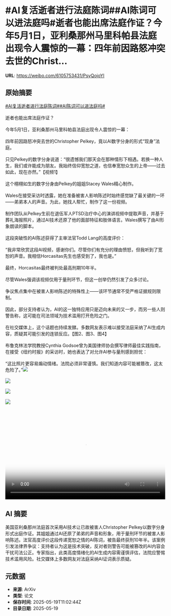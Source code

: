 # #AI复活逝者进行法庭陈词##AI陈词可以进法庭吗#逝者也能出席法庭作证？今年5月1日，亚利桑那州马里科帕县法庭出现令人震惊的一幕：四年前因路怒冲突去世的Christ...

**URL**: https://weibo.com/6105753431/PsyQojoYI

## 原始摘要

<a href="https://m.weibo.cn/search?containerid=231522type%3D1%26t%3D10%26q%3D%23AI%E5%A4%8D%E6%B4%BB%E9%80%9D%E8%80%85%E8%BF%9B%E8%A1%8C%E6%B3%95%E5%BA%AD%E9%99%88%E8%AF%8D%23&amp;extparam=%23AI%E5%A4%8D%E6%B4%BB%E9%80%9D%E8%80%85%E8%BF%9B%E8%A1%8C%E6%B3%95%E5%BA%AD%E9%99%88%E8%AF%8D%23" data-hide=""><span class="surl-text">#AI复活逝者进行法庭陈词#</span></a><a href="https://m.weibo.cn/search?containerid=231522type%3D1%26t%3D10%26q%3D%23AI%E9%99%88%E8%AF%8D%E5%8F%AF%E4%BB%A5%E8%BF%9B%E6%B3%95%E5%BA%AD%E5%90%97%23&amp;extparam=%23AI%E9%99%88%E8%AF%8D%E5%8F%AF%E4%BB%A5%E8%BF%9B%E6%B3%95%E5%BA%AD%E5%90%97%23" data-hide=""><span class="surl-text">#AI陈词可以进法庭吗#</span></a><br><br>逝者也能出席法庭作证？<br><br>今年5月1日，亚利桑那州马里科帕县法庭出现令人震惊的一幕：<br><br>四年前因路怒冲突去世的Christopher Pelkey，竟以AI数字分身的形式“现身”法庭。<br><br>只见Pelkey的数字分身说道：“很遗憾我们那天会在那种情形下相遇。若换一种人生，我们或许能成为朋友。我始终信仰宽恕之道，也信奉宽恕众生的上帝——过去如此，现在亦然。”【视频1】<br><br>这个栩栩如生的数字分身由Pelkey的姐姐Stacey Wales精心制作。<br><br>Wales在接受采访时透露，她在准备被害人影响陈述时始终感觉缺了最关键的一环——弟弟本人的声音。为此，她找人帮忙，制作了这一份视频。<br><br>制作团队从Pelkey生前在退伍军人PTSD治疗中心的演讲视频中提取声音，并基于葬礼海报照片，通过AI技术还原了他的面部特征和肢体语言。Wales撰写了由AI形象朗读的脚本。<br><br>这段突破性的AI陈述获得了主审法官Todd Lang的高度评价：<br><br>“我非常欣赏这段AI视频，感谢你们。尽管你们有充分的理由愤怒，但我听到了宽恕的声音。我相信Horcasitas先生也感受到了，我也是。”<br><br>最终，Horcasitas最终被判处最高刑期10年半。<br><br>尽管Wales强调该视频仅用于量刑环节，但这一创举仍然引发了众多讨论。<br><br>争议焦点集中在被害人影响陈述的特殊性上——该环节通常不受严格证据规则限制。<br><br>因此，部分支持者认为，AI的这一独特应用只是迈向未来的又一步，而另一些人则警告称，这可能在司法领域为技术滥用打开危险之门。<br><br>在社交媒体上，这个话题也持续发酵。多数网友表示难以接受法庭采纳了AI生成内容，质疑其可能引发的连锁反应。【图2、图3、图4】<br><br>布鲁克林法学院教授Cynthia Godsoe曾为美国律师协会撰写律师最佳实践指南，在接受《纽约时报》的采访时，她也表达了对允许AI参与量刑感到担忧：<br><br>“这比照片更容易煽动情绪。法院必须非常谨慎。我们知道内容可能被篡改，这太危险了。”<img style="" src="https://tvax4.sinaimg.cn/large/006Fd7o3ly1i1kxv6r96hj30zk0k03yz.jpg" referrerpolicy="no-referrer"><br><br><img style="" src="https://tvax2.sinaimg.cn/large/006Fd7o3gy1i1kxqu19mtj31800sok8u.jpg" referrerpolicy="no-referrer"><br><br><img style="" src="https://tvax2.sinaimg.cn/large/006Fd7o3gy1i1kxqvh9w1j30y20oawpk.jpg" referrerpolicy="no-referrer"><br><br><img style="" src="https://tvax3.sinaimg.cn/large/006Fd7o3gy1i1kxqxzh4kj30ya0vcdry.jpg" referrerpolicy="no-referrer"><br><br><br clear="both"><div style="clear: both"></div><video controls="controls" poster="https://tvax1.sinaimg.cn/orj480/006Fd7o3ly1i1kxv78wftj30zk0k03yz.jpg" style="width: 100%"><source src="https://f.video.weibocdn.com/o0/y4G5WgrAlx08omUZ1uBy01041200RIng0E010.mp4?label=mp4_720p&amp;template=1280x720.25.0&amp;ori=0&amp;ps=1CwnkDw1GXwCQx&amp;Expires=1747656135&amp;ssig=hvsIUJlXBy&amp;KID=unistore,video"><source src="https://f.video.weibocdn.com/o0/HyFVhjt8lx08omUXP98A01041200pahk0E010.mp4?label=mp4_hd&amp;template=852x480.25.0&amp;ori=0&amp;ps=1CwnkDw1GXwCQx&amp;Expires=1747656135&amp;ssig=FTIIMtAgeV&amp;KID=unistore,video"><source src="https://f.video.weibocdn.com/o0/4p3Y0zislx08omUXEbHW01041200g1QK0E010.mp4?label=mp4_ld&amp;template=640x360.25.0&amp;ori=0&amp;ps=1CwnkDw1GXwCQx&amp;Expires=1747656135&amp;ssig=aVhdD1oNzL&amp;KID=unistore,video"><p>视频无法显示，请前往<a href="https://video.weibo.com/show?fid=1034%3A5168069996380230" target="_blank" rel="noopener noreferrer">微博视频</a>观看。</p></video>

## AI 摘要

美国亚利桑那州法庭首次采用AI技术让已故被害人Christopher Pelkey以数字分身形式出庭作证。其姐姐通过AI还原了弟弟的声音和形象，用于量刑环节的被害人影响陈述。法官高度评价这段传递宽恕之情的AI陈词，被告最终获刑10年半。该案例引发法律界争议：支持者认为这是技术突破，反对者则警告可能被篡改的AI内容会干扰司法公正。专家指出，此类高度情绪化的AI生成内容需谨慎评估，法院应警惕技术滥用风险。社交媒体上多数网友对法庭采纳AI证词表示质疑。

## 元数据

- **来源**: ArXiv
- **类型**: 论文
- **保存时间**: 2025-05-19T11:02:44Z
- **目录日期**: 2025-05-19
